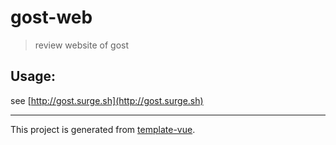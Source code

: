# gost-web

> review website of gost

## Usage:

see [http://gost.surge.sh](http://gost.surge.sh)

---

This project is generated from [template-vue](https://github.com/egoist/template-vue).
